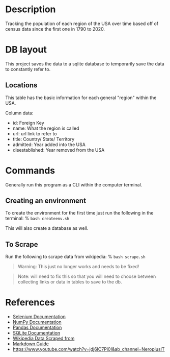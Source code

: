 # Description
Tracking the population of each region of the USA over time based off of census data since the first one in 1790 to 2020.

# DB layout
This project saves the data to a sqlite database to temporarily save the data to constantly refer to.

## Locations
This table has the basic information for each general "region" within the USA.

Column data:
* id: Foreign Key
* name: What the region is called
* url: url link to refer to
* title: Country/ State/ Territory
* admitted: Year added into the USA
* disestablished: Year removed from the USA

# Commands
Generally run this program as a CLI within the computer terminal.

## Creating an environment
To create the environment for the first time just run the following in the terminal: % `bash createenv.sh`

This will also create a database as well.

## To Scrape
Run the following to scrape data from wikipedia: % `bash scrape.sh`

> Warning: This just no longer works and needs to be fixed!

> Note: will need to fix this so that you will need to choose between collecting links or data in tables to save to the db.

# References
* [Selenium Documentation](https://www.selenium.dev/documentation/)
* [NumPy Documentation](https://numpy.org/doc/stable/)
* [Pandas Documentation](https://pandas.pydata.org/docs/)
* [SQLite Documentation](https://sqlite.org/lang.html)
* [Wikipedia Data Scraped from](https://en.wikipedia.org/wiki/List_of_U.S._states_and_territories_by_historical_population)
* [Markdown Guide](https://www.markdownguide.org/cheat-sheet/)
* https://www.youtube.com/watch?v=jdj6IC7Pi0I&ab_channel=NeroplusIT

